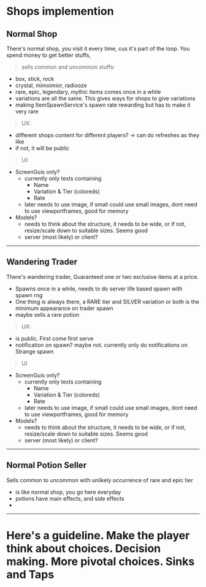 
# Shops implemention

## Normal Shop
There's normal shop, you visit it every time, cus it's part of the loop. You spend money to get better stuffs,
> sells common and uncommon stuffs:
- box, stick, rock
- crystal, mimoimior, radiooze
- rare, epic, legendary, mythic items comes once in a while
- variations are all the same. This gives ways for shops to give variations
- making ItemSpawnService's spawn rate rewarding but has to make it very rare
> UX:
- different shops content for different players? -> can do refreshes as they like
- if not, it will be public
> UI:
- ScreenGuis only? 
    - currently only texts containing
        - Name
        - Variation & Tier (coloreds)
        - Rate
    - later needs to use image, if small could use small images, dont need to use viewportframes, good for memory
- Models?
    - needs to think about the structure, it needs to be wide, or if not, resize/scale down to suitable sizes. Seems good
    - server (most likely) or client?
---
## Wandering Trader
There's wandering trader, Guaranteed one or two exclusive items at a price.
- Spawns once in a while, needs to do server life based spawn with spawn rng
- One thing is always there, a RARE tier and SILVER variation or both is the minimum appearance on trader spawn
- maybe sells a rare potion
> UX:
- is public. First come first serve
- notification on spawn? maybe not. currently only do notifications on Strange spawn
>UI
- ScreenGuis only? 
    - currently only texts containing
        - Name
        - Variation & Tier (coloreds)
        - Rate
    - later needs to use image, if small could use small images, dont need to use viewportframes, good for memory
- Models?
    - needs to think about the structure, it needs to be wide, or if not, resize/scale down to suitable sizes. Seems good
    - server (most likely) or client?

---
## Normal Potion Seller
Sells common to uncommon with unlikely occurrence of rare and epic tier
- is like normal shop, you go here everyday
- potions have main effects, and side effects
- 

---
# Here's a guideline. Make the player think about choices. Decision making. More pivotal choices. Sinks and Taps